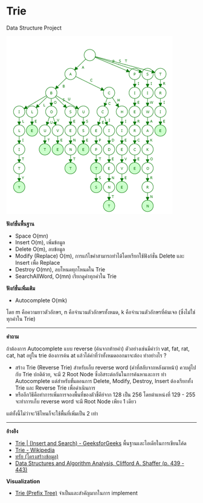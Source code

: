# Trie
  Data Structure Project
  
  ![Trie](https://github.com/arsura/Algorithm/blob/master/Data%20Structure%20Project/Trie/picture/Trie.PNG)
  
  **ฟังก์ชั่นพื้นฐาน**
  - Space O(mn)
  - Insert O(m), เพิ่มข้อมูล
  - Delete O(m), ลบข้อมูล
  - Modify (Replace) O(m), การแก้ไขคำสามารถทำได้โดยเรียกใช้ฟังก์ชั่น Delete และ Insert เพื่อ Replace
  - Destroy O(mn), ลบโหนดทุกโหนดใน Trie
  - SearchAllWord, O(mn) เรียกดูคำทุกคำใน Trie  
  
  **ฟังก์ชั่นเพิ่มเติม**
  - Autocomplete O(mk)
  
  โดย m คือความยาวตัวอักษร, n คือจำนวนตัวอักษรทั้งหมด, k คือจำนวนตัวอักษรที่ค้นเจอ (ซึ่งไม่ใช่ทุกคำใน Trie)
  
  --------------------------------------------------------------
  
  **คำถาม**
  
  ถ้าต้องการ Autocomplete แบบ reverse (ค้นจากท้ายคำ) ตัวอย่างเช่นมีคำว่า vat, fat, rat, cat, hat อยู่ใน trie ต้องการค้น at แล้วได้คำที่ว่าทั้งหมดออกมาจะต้อง   ทำอย่างไร   ? 
  - สร้าง Trie (Reverse Trie) สำหรับเก็บ reverse word (คำที่สลับจากหลังมาหน้า) ควบคู่ไปกับ Trie ปกติด้วย, จะมี 2 Root Node ซึ่งอิสระต่อกันในการค้นหาและการ     ทำ Autocomplete แต่สำหรับขั้นตอนการ Delete, Modify, Destroy, Insert ต้องเรียกทั้ง Trie และ Reverse Trie เพื่อดำเนินการ
  - หรืออีกวิธีคือทำการเพิ่มการจองพื้นที่ของตัวชี้คีย์จาก 128 เป็น 256 โดยตำแหน่งที่ 129 - 255 จะทำการเก็บ reverse word จะมี Root Node เพียง 1 เดียว
  
  แต่ทั้งนี้ไม่ว่าจะวิธีไหนก็จะใช้พื้นที่เพิ่มเป็น 2 เท่า
  
  --------------------------------------------------------------
  
  **อ้างอิง** <br/>
  - [Trie | (Insert and Search) - GeeksforGeeks](http://www.geeksforgeeks.org/trie-insert-and-search/) พื้นฐานและไอเดียในการเขียนโค้ด <br/>
  - [Trie - Wikipedia](https://en.wikipedia.org/wiki/Trie) <br/>
  - [ทรัย (โครงสร้างข้อมูล)](https://th.wikipedia.org/wiki/ทรัย_(โครงสร้างข้อมูล)) <br/>
  - [Data Structures and Algorithm Analysis, Clifford A. Shaffer (p. 439 - 443)](http://people.cs.vt.edu/~shaffer/Book/C++3elatest.pdf)       <br/>
    
  **Visualization** <br/>
  - [Trie (Prefix Tree)](https://www.cs.usfca.edu/~galles/visualization/Trie.html) จำเป็นและสำคัญมากในการ implement <br/>
  
 

  
  
  
   
